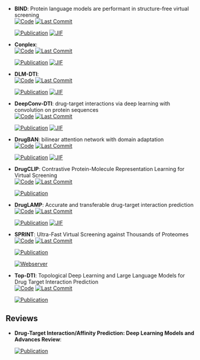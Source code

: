 



- **BIND**: Protein language models are performant in structure-free virtual screening  
    [![Code](https://img.shields.io/github/stars/Chokyotager/BIND?style=for-the-badge&logo=github)](https://github.com/Chokyotager/BIND) 
    [![Last Commit](https://img.shields.io/github/last-commit/Chokyotager/BIND?style=for-the-badge&logo=github)](https://github.com/Chokyotager/BIND) 

    [![Publication](https://img.shields.io/badge/Publication-Citations:0-blue?style=for-the-badge&logo=bookstack)](https://doi.org/10.1093/bib/bbae480) 
    [![JIF](https://img.shields.io/badge/Impact_Factor-6.80-purple?style=for-the-badge&logo=academia)](https://doi.org/10.1093/bib/bbae480)



- **Conplex**:   
    [![Code](https://img.shields.io/github/stars/samsledje/ConPLex?style=for-the-badge&logo=github)](https://github.com/samsledje/ConPLex) 
    [![Last Commit](https://img.shields.io/github/last-commit/samsledje/ConPLex?style=for-the-badge&logo=github)](https://github.com/samsledje/ConPLex) 

    [![Publication](https://img.shields.io/badge/Publication-Citations:82-blue?style=for-the-badge&logo=bookstack)](https://doi.org/10.1073/pnas.2220778120) 
    [![JIF](https://img.shields.io/badge/Impact_Factor-9.40-purple?style=for-the-badge&logo=academia)](https://doi.org/10.1073/pnas.2220778120)



- **DLM-DTI**:   
    [![Code](https://img.shields.io/github/stars/jonghyunlee1993/DLM-DTI_hint-based-learning/tree/master?style=for-the-badge&logo=github)](https://github.com/jonghyunlee1993/DLM-DTI_hint-based-learning/tree/master) 
    [![Last Commit](https://img.shields.io/github/last-commit/jonghyunlee1993/DLM-DTI_hint-based-learning/tree/master?style=for-the-badge&logo=github)](https://github.com/jonghyunlee1993/DLM-DTI_hint-based-learning/tree/master) 

    [![Publication](https://img.shields.io/badge/Publication-Citations:6-blue?style=for-the-badge&logo=bookstack)](https://doi.org/10.1186/s13321-024-00808-1) 
    [![JIF](https://img.shields.io/badge/Impact_Factor-7.10-purple?style=for-the-badge&logo=academia)](https://doi.org/10.1186/s13321-024-00808-1)



- **DeepConv-DTI**: drug-target interactions via deep learning with convolution on protein sequences  
    [![Code](https://img.shields.io/github/stars/GIST-CSBL/DeepConv-DTI?style=for-the-badge&logo=github)](https://github.com/GIST-CSBL/DeepConv-DTI) 
    [![Last Commit](https://img.shields.io/github/last-commit/GIST-CSBL/DeepConv-DTI?style=for-the-badge&logo=github)](https://github.com/GIST-CSBL/DeepConv-DTI) 

    [![Publication](https://img.shields.io/badge/Publication-Citations:436-blue?style=for-the-badge&logo=bookstack)](https://doi.org/10.1371/journal.pcbi.1007129) 
    [![JIF](https://img.shields.io/badge/Impact_Factor-3.80-purple?style=for-the-badge&logo=academia)](https://doi.org/10.1371/journal.pcbi.1007129)



- **DrugBAN**: bilinear attention network with domain adaptation  
    [![Code](https://img.shields.io/github/stars/peizhenbai/DrugBAN?style=for-the-badge&logo=github)](https://github.com/peizhenbai/DrugBAN) 
    [![Last Commit](https://img.shields.io/github/last-commit/peizhenbai/DrugBAN?style=for-the-badge&logo=github)](https://github.com/peizhenbai/DrugBAN) 

    [![Publication](https://img.shields.io/badge/Publication-Citations:126-blue?style=for-the-badge&logo=bookstack)](https://doi.org/10.1038/s42256-022-00605-1) 
    [![JIF](https://img.shields.io/badge/Impact_Factor-18.80-purple?style=for-the-badge&logo=academia)](https://doi.org/10.1038/s42256-022-00605-1)



- **DrugCLIP**: Contrastive Protein-Molecule Representation Learning for Virtual Screening  
    [![Code](https://img.shields.io/github/stars/bowen-gao/DrugClip?style=for-the-badge&logo=github)](https://github.com/bowen-gao/DrugClip) 
    [![Last Commit](https://img.shields.io/github/last-commit/bowen-gao/DrugClip?style=for-the-badge&logo=github)](https://github.com/bowen-gao/DrugClip) 

    [![Publication](https://img.shields.io/badge/Publication-Citations:0-blue?style=for-the-badge&logo=bookstack)](https://doi.org/10.48550/arXiv.2310.06367) 



- **DrugLAMP**: Accurate and transferable drug-target interaction prediction  
    [![Code](https://img.shields.io/github/stars/Lzcstan/DrugLAMP?style=for-the-badge&logo=github)](https://github.com/Lzcstan/DrugLAMP) 
    [![Last Commit](https://img.shields.io/github/last-commit/Lzcstan/DrugLAMP?style=for-the-badge&logo=github)](https://github.com/Lzcstan/DrugLAMP) 

    [![Publication](https://img.shields.io/badge/Publication-Citations:0-blue?style=for-the-badge&logo=bookstack)](https://doi.org/10.1093/bioinformatics/btae693) 
    [![JIF](https://img.shields.io/badge/Impact_Factor-4.40-purple?style=for-the-badge&logo=academia)](https://doi.org/10.1093/bioinformatics/btae693)



- **SPRINT**: Ultra-Fast Virtual Screening against Thousands of Proteomes  
    [![Code](https://img.shields.io/github/stars/abhinadduri/panspecies-dti?style=for-the-badge&logo=github)](https://github.com/abhinadduri/panspecies-dti) 
    [![Last Commit](https://img.shields.io/github/last-commit/abhinadduri/panspecies-dti?style=for-the-badge&logo=github)](https://github.com/abhinadduri/panspecies-dti) 

    [![Publication](https://img.shields.io/badge/Publication-Citations:0-blue?style=for-the-badge&logo=bookstack)](https://doi.org/10.48550/arXiv.2411.15418) 

    [![Webserver](https://img.shields.io/badge/Webserver-online-brightgreen?style=for-the-badge&logo=cachet&logoColor=65FF8F)](https://bit.ly/colab-screen) 


- **Top-DTI**: Topological Deep Learning and Large Language Models for Drug Target Interaction Prediction  
    [![Code](https://img.shields.io/github/stars/bozdaglab/Top_DTI?style=for-the-badge&logo=github)](https://github.com/bozdaglab/Top_DTI) 
    [![Last Commit](https://img.shields.io/github/last-commit/bozdaglab/Top_DTI?style=for-the-badge&logo=github)](https://github.com/bozdaglab/Top_DTI) 

    [![Publication](https://img.shields.io/badge/Publication-Citations:0-blue?style=for-the-badge&logo=bookstack)](https://doi.org/10.1101/2025.02.07.637146) 


## **Reviews**


- **Drug-Target Interaction/Affinity Prediction: Deep Learning Models and Advances Review**:   

    [![Publication](https://img.shields.io/badge/Publication-Citations:0-blue?style=for-the-badge&logo=bookstack)](https://doi.org/10.48550/arXiv.2502.15346) 


